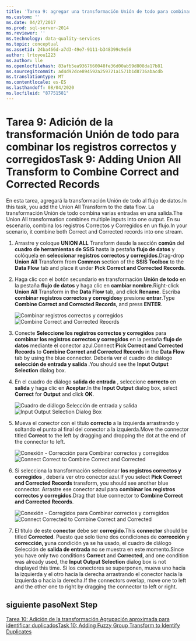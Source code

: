 ```yaml
---
title: 'Tarea 9: agregar una transformación Unión de todo para combinar los registros correctos y corregidos | Microsoft Docs'
ms.custom: ''
ms.date: 04/27/2017
ms.prod: sql-server-2014
ms.reviewer: ''
ms.technology: data-quality-services
ms.topic: conceptual
ms.assetid: 24ba466d-a7d3-49e7-9111-b348399c9e58
author: lrtoyou1223
ms.author: lle
ms.openlocfilehash: 83afb5ea9367660048fe36d00ab59d808da17b81
ms.sourcegitcommit: ad4d92dce894592a259721a1571b1d8736abacdb
ms.translationtype: MT
ms.contentlocale: es-ES
ms.lasthandoff: 08/04/2020
ms.locfileid: "87751581"
---
```

# <a name="task-9-adding-union-all-transform-to-combine-correct-and-corrected-records"></a><span data-ttu-id="f0a30-102">Tarea 9: Adición de la transformación Unión de todo para combinar los registros correctos y corregidos</span><span class="sxs-lookup"><span data-stu-id="f0a30-102">Task 9: Adding Union All Transform to Combine Correct and Corrected Records</span></span>
  <span data-ttu-id="f0a30-103">En esta tarea, agregará la transformación Unión de todo al flujo de datos.</span><span class="sxs-lookup"><span data-stu-id="f0a30-103">In this task, you add the Union All Transform to the data flow.</span></span> <span data-ttu-id="f0a30-104">La transformación Unión de todo combina varias entradas en una salida.</span><span class="sxs-lookup"><span data-stu-id="f0a30-104">The Union All transformation combines multiple inputs into one output.</span></span> <span data-ttu-id="f0a30-105">En su escenario, combina los registros Correctos y Corregidos en un flujo.</span><span class="sxs-lookup"><span data-stu-id="f0a30-105">In your scenario, it combine both Correct and Corrected records into one stream.</span></span>  
  
1.  <span data-ttu-id="f0a30-106">Arrastre y coloque **UNION ALL** Transform desde la sección **común** del **cuadro de herramientas de SSIS** hasta la pestaña **flujo de datos** y colóquela en **seleccionar registros correctos y corregidos**.</span><span class="sxs-lookup"><span data-stu-id="f0a30-106">Drag-drop **Union All** Transform from **Common** section of the **SSIS Toolbox** to the **Data Flow** tab and place it under **Pick Correct and Corrected Records**.</span></span>  
  
2.  <span data-ttu-id="f0a30-107">Haga clic con el botón secundario en transformación **Unión de todo** en la pestaña **flujo de datos** y haga clic en **cambiar nombre**.</span><span class="sxs-lookup"><span data-stu-id="f0a30-107">Right-click **Union All** Transform in the **Data Flow** tab, and click **Rename**.</span></span> <span data-ttu-id="f0a30-108">Escriba **combinar registros correctos y corregidos**y presione **entrar**.</span><span class="sxs-lookup"><span data-stu-id="f0a30-108">Type **Combine Correct and Corrected Records**, and press **ENTER**.</span></span>  
  
     <span data-ttu-id="f0a30-109">![Combinar registros correctos y corregidos](../../2014/tutorials/media/et-addinguattocombinecacrecords-01.jpg "Combinar registros correctos y corregidos")</span><span class="sxs-lookup"><span data-stu-id="f0a30-109">![Combine Correct and Corrected Reocrds](../../2014/tutorials/media/et-addinguattocombinecacrecords-01.jpg "Combine Correct and Corrected Reocrds")</span></span>  
  
3.  <span data-ttu-id="f0a30-110">Conecte **Seleccione los registros correctos y corregidos** para **combinar los registros correctos y corregidos** en la pestaña **flujo de datos** mediante el conector azul.</span><span class="sxs-lookup"><span data-stu-id="f0a30-110">Connect **Pick Correct and Corrected Records** to **Combine Correct and Corrected Records** in the **Data Flow** tab by using the blue connector.</span></span> <span data-ttu-id="f0a30-111">Debería ver el cuadro de diálogo **selección de entrada y salida** .</span><span class="sxs-lookup"><span data-stu-id="f0a30-111">You should see the **Input Output Selection** dialog box.</span></span>  
  
4.  <span data-ttu-id="f0a30-112">En el cuadro de diálogo **salida de entrada** , seleccione **correcto** en **salida** y haga clic en **Aceptar**.</span><span class="sxs-lookup"><span data-stu-id="f0a30-112">In the **Input Output** dialog box, select **Correct** for **Output** and click **OK**.</span></span>  
  
     <span data-ttu-id="f0a30-113">![Cuadro de diálogo Selección de entrada y salida](../../2014/tutorials/media/et-addinguattocombinecacrecords-02.jpg "Cuadro de diálogo Selección de entrada y salida")</span><span class="sxs-lookup"><span data-stu-id="f0a30-113">![Input Output Selection Dialog Box](../../2014/tutorials/media/et-addinguattocombinecacrecords-02.jpg "Input Output Selection Dialog Box")</span></span>  
  
5.  <span data-ttu-id="f0a30-114">Mueva el conector con el título **correcto** a la izquierda arrastrando y soltando el punto al final del conector a la izquierda.</span><span class="sxs-lookup"><span data-stu-id="f0a30-114">Move the connector titled **Correct** to the left by dragging and dropping the dot at the end of the connector to left.</span></span>  
  
     <span data-ttu-id="f0a30-115">![Conexión - Corrección para Combinar correctos y corregidos](../../2014/tutorials/media/et-addinguattocombinecacrecords-03.jpg "Conexión - Corrección para Combinar correctos y corregidos")</span><span class="sxs-lookup"><span data-stu-id="f0a30-115">![Connect Correct to Combine Correct and Corrected](../../2014/tutorials/media/et-addinguattocombinecacrecords-03.jpg "Connect Correct to Combine Correct and Corrected")</span></span>  
  
6.  <span data-ttu-id="f0a30-116">Si selecciona la transformación seleccionar **los registros correctos y corregidos** , debería ver otro conector azul.</span><span class="sxs-lookup"><span data-stu-id="f0a30-116">If you select **Pick Correct and Corrected Records** transform, you should see another blue connector.</span></span> <span data-ttu-id="f0a30-117">Arrastre ese conector azul para **combinar los registros correctos y corregidos**.</span><span class="sxs-lookup"><span data-stu-id="f0a30-117">Drag that blue connector to **Combine Correct and Corrected Records**.</span></span>  
  
     <span data-ttu-id="f0a30-118">![Conexión - Corregidos para Combinar correctos y corregidos](../../2014/tutorials/media/et-addinguattocombinecacrecords-04.jpg "Conexión - Corregidos para Combinar correctos y corregidos")</span><span class="sxs-lookup"><span data-stu-id="f0a30-118">![Connect Corrected to Combine Correct and Corrected](../../2014/tutorials/media/et-addinguattocombinecacrecords-04.jpg "Connect Corrected to Combine Correct and Corrected")</span></span>  
  
7.  <span data-ttu-id="f0a30-119">El título de este **conector** debe ser **corregido**.</span><span class="sxs-lookup"><span data-stu-id="f0a30-119">This **connector** should be titled **Corrected**.</span></span> <span data-ttu-id="f0a30-120">Puesto que solo tiene dos condiciones de **corrección** y **corrección, y**una condición ya se ha usado, el cuadro de diálogo Selección de **salida de entrada** no se muestra en este momento.</span><span class="sxs-lookup"><span data-stu-id="f0a30-120">Since you have only two conditions **Correct** and **Corrected**, and one condition was already used, the **Input Output Selection** dialog box is not displayed this time.</span></span> <span data-ttu-id="f0a30-121">Si los conectores se superponen, mueva uno hacia la izquierda y el otro hacia la derecha arrastrando el conector hacia la izquierda o hacia la derecha.</span><span class="sxs-lookup"><span data-stu-id="f0a30-121">If the connectors overlap, move one to left and the other one to right by dragging the connector to left or right.</span></span>  
  
## <a name="next-step"></a><span data-ttu-id="f0a30-122">siguiente paso</span><span class="sxs-lookup"><span data-stu-id="f0a30-122">Next Step</span></span>  
 [<span data-ttu-id="f0a30-123">Tarea 10: Adición de la transformación Agrupación aproximada para identificar duplicados</span><span class="sxs-lookup"><span data-stu-id="f0a30-123">Task 10: Adding Fuzzy Group Transform to Identify Duplicates</span></span>](../../2014/tutorials/task-10-adding-fuzzy-group-transform-to-identify-duplicates.md)  
  
  
